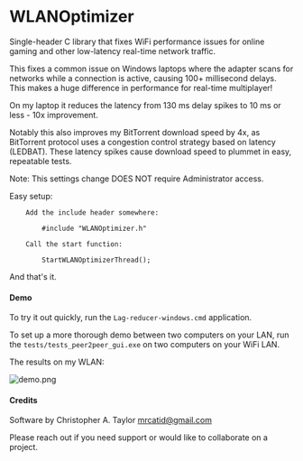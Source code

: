 # WLANOptimizer
Single-header C library that fixes WiFi performance issues for online gaming and other low-latency real-time network traffic.

This fixes a common issue on Windows laptops where the adapter scans for
networks while a connection is active, causing 100+ millisecond delays.
This makes a huge difference in performance for real-time multiplayer!

On my laptop it reduces the latency from 130 ms delay spikes to 10 ms or less - 10x improvement.

Notably this also improves my BitTorrent download speed by 4x, as BitTorrent protocol uses a congestion control strategy based on latency (LEDBAT).  These latency spikes cause download speed to plummet in easy, repeatable tests.

Note: This settings change DOES NOT require Administrator access.

Easy setup:

```
    Add the include header somewhere:

        #include "WLANOptimizer.h"

    Call the start function:

        StartWLANOptimizerThread();

```

And that's it.


#### Demo

To try it out quickly, run the `Lag-reducer-windows.cmd` application.

To set up a more thorough demo between two computers on your LAN, run the `tests/tests_peer2peer_gui.exe` on two computers on your WiFi LAN.

The results on my WLAN:

![demo.png](https://raw.githubusercontent.com/catid/WLANOptimizer/master/demo.png)


#### Credits

Software by Christopher A. Taylor mrcatid@gmail.com

Please reach out if you need support or would like to collaborate on a project.
